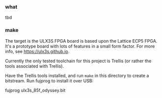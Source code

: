 ### what

tbd

### make

The target is the ULX3S FPGA board is based upon the Lattice ECP5 FPGA. It's a
prototype board with lots of features in a small form factor. For more
info, see https://ulx3s.github.io.

Currently the only tested toolchain for this project is Trellis (or rather the
tools associated with Trellis).

Have the Trellis tools installed, and run `make` in this directory to create a
bitstream. Run fujprog to install it over USB:

  fujprog ulx3s_85f_odyssey.bit
